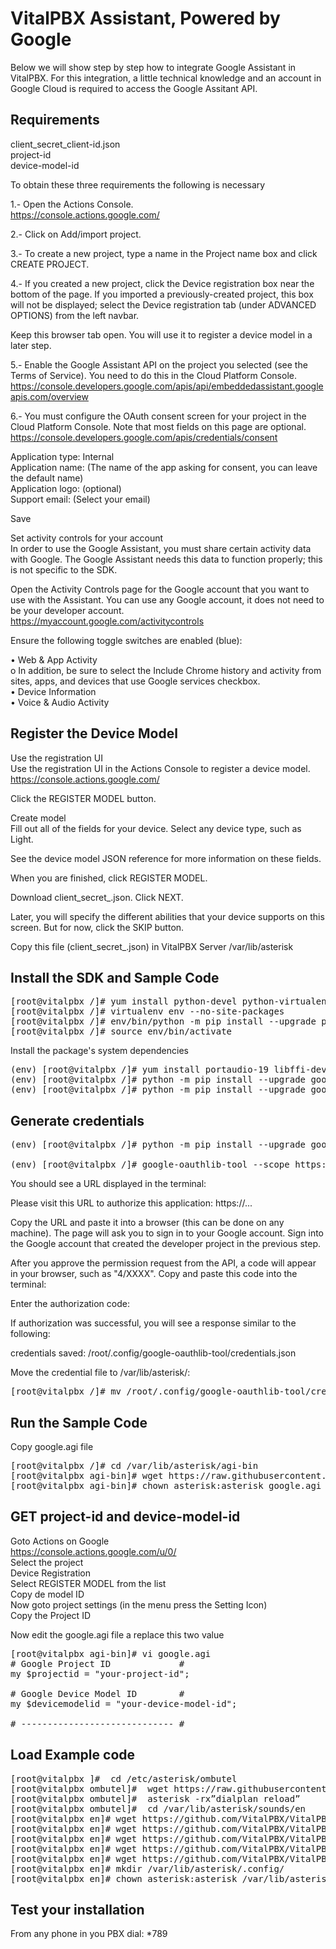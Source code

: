 VitalPBX Assistant, Powered by Google
=====

Below we will show step by step how to integrate Google Assistant in VitalPBX. For this integration, a little technical knowledge and an account in Google Cloud is required to access the Google Assitant API.

## Requirements<br>
client_secret_client-id.json<br>
project-id<br>
device-model-id<br>

To obtain these three requirements the following is necessary<br>

1.- Open the Actions Console.<br>
https://console.actions.google.com/

2.- Click on Add/import project.<br>

3.- To create a new project, type a name in the Project name box and click CREATE PROJECT.<br>

4.- If you created a new project, click the Device registration box near the bottom of the page. If you imported a previously-created project, this box will not be displayed; select the Device registration tab (under ADVANCED OPTIONS) from the left navbar.<br>

Keep this browser tab open. You will use it to register a device model in a later step.<br>

5.- Enable the Google Assistant API on the project you selected (see the Terms of Service). You need to do this in the Cloud Platform Console.<br>
https://console.developers.google.com/apis/api/embeddedassistant.googleapis.com/overview<br>

6.- You must configure the OAuth consent screen for your project in the Cloud Platform Console. Note that most fields on this page are optional.<br>
https://console.developers.google.com/apis/credentials/consent<br>

Application type: Internal<br>
Application name: (The name of the app asking for consent, you can leave the default name)<br>
Application logo: (optional)<br>
Support email: (Select your email)<br>

Save<br>

Set activity controls for your account<br>
In order to use the Google Assistant, you must share certain activity data with Google. The Google Assistant needs this data to function properly; this is not specific to the SDK.<br>

Open the Activity Controls page for the Google account that you want to use with the Assistant. You can use any Google account, it does not need to be your developer account.<br>
https://myaccount.google.com/activitycontrols<br>

Ensure the following toggle switches are enabled (blue):<br>

•	Web & App Activity<br>
o	In addition, be sure to select the Include Chrome history and activity from sites, apps, and devices that use Google services checkbox.<br>
•	Device Information<br>
•	Voice & Audio Activity<br>

## Register the Device Model<br>

Use the registration UI<br>
Use the registration UI in the Actions Console to register a device model.<br>
https://console.actions.google.com/<br>

Click the REGISTER MODEL button.<br>

Create model<br>
Fill out all of the fields for your device. Select any device type, such as Light.<br>

See the device model JSON reference for more information on these fields.<br>

When you are finished, click REGISTER MODEL.<br>

Download client_secret_<client-id>.json. Click NEXT.<br>

Later, you will specify the different abilities that your device supports on this screen. But for now, click the SKIP button.<br>

Copy this file (client_secret_<client-id>.json) in VitalPBX Server /var/lib/asterisk<br>

## Install the SDK and Sample Code<br>
<pre>
[root@vitalpbx /]# yum install python-devel python-virtualenv
[root@vitalpbx /]# virtualenv env --no-site-packages
[root@vitalpbx /]# env/bin/python -m pip install --upgrade pip setuptools wheel
[root@vitalpbx /]# source env/bin/activate
</pre>

Install the package's system dependencies<br>
<pre>
(env) [root@vitalpbx /]# yum install portaudio-19 libffi-devel openssl-devel libmpg123-devel
(env) [root@vitalpbx /]# python -m pip install --upgrade google-assistant-library==1.0.1
(env) [root@vitalpbx /]# python -m pip install --upgrade google-assistant-sdk[samples]==0.5.1
</pre>

## Generate credentials<br>
<pre>
(env) [root@vitalpbx /]# python -m pip install --upgrade google-auth-oauthlib[tool]

(env) [root@vitalpbx /]# google-oauthlib-tool --scope https://www.googleapis.com/auth/assistant-sdk-prototype --scope https://www.googleapis.com/auth/gcm --save --headless --client-secrets /var/lib/asterisk/client_secret_<client-id>.json
</pre>

You should see a URL displayed in the terminal:<br>

Please visit this URL to authorize this application: https://...<br>

Copy the URL and paste it into a browser (this can be done on any machine). The page will ask you to sign in to your Google account. Sign into the Google account that created the developer project in the previous step.<br>

After you approve the permission request from the API, a code will appear in your browser, such as "4/XXXX". Copy and paste this code into the terminal:<br>

Enter the authorization code:<br>

If authorization was successful, you will see a response similar to the following:<br>

credentials saved: /root/.config/google-oauthlib-tool/credentials.json<br>

Move the credential file to /var/lib/asterisk/:<br>
<pre>
[root@vitalpbx /]# mv /root/.config/google-oauthlib-tool/credentials.json /var/lib/asterisk/
</pre>

## Run the Sample Code<br>

Copy google.agi file<br>
<pre>
[root@vitalpbx /]# cd /var/lib/asterisk/agi-bin
[root@vitalpbx agi-bin]# wget https://raw.githubusercontent.com/VitalPBX/VitalPBX_Google_Assistant/master/google.agi
[root@vitalpbx agi-bin]# chown asterisk:asterisk google.agi
</pre>

## GET project-id and device-model-id<br>

Goto Actions on Google<br>
https://console.actions.google.com/u/0/<br>
Select the project<br>
Device Registration<br>
Select REGISTER MODEL from the list<br>
Copy de model ID<br>
Now goto project settings (in the menu press the Setting Icon)<br>
Copy the Project ID<br>

Now edit the google.agi file a replace this two value<br>
<pre>
[root@vitalpbx agi-bin]# vi google.agi
# Google Project ID             #
my $projectid = "your-project-id";

# Google Device Model ID        #
my $devicemodelid = "your-device-model-id";

# ----------------------------- #
</pre>

## Load Example code<br>

<pre>
[root@vitalpbx ]#  cd /etc/asterisk/ombutel
[root@vitalpbx ombutel]#  wget https://raw.githubusercontent.com/VitalPBX/VitalPBX_Google_Assistant/master/extensions__60-google_assistant.conf
[root@vitalpbx ombutel]#  asterisk -rx”dialplan reload”
[root@vitalpbx ombutel]#  cd /var/lib/asterisk/sounds/en
[root@vitalpbx en]# wget https://github.com/VitalPBX/VitalPBX_Google_Assistant/blob/master/google_another.sln
[root@vitalpbx en]# wget https://github.com/VitalPBX/VitalPBX_Google_Assistant/blob/master/google_example.sln
[root@vitalpbx en]# wget https://github.com/VitalPBX/VitalPBX_Google_Assistant/blob/master/google_goodbye.sln
[root@vitalpbx en]# wget https://github.com/VitalPBX/VitalPBX_Google_Assistant/blob/master/google_wait.sln
[root@vitalpbx en]# wget https://github.com/VitalPBX/VitalPBX_Google_Assistant/blob/master/google_welcome.sln
[root@vitalpbx en]# mkdir /var/lib/asterisk/.config/
[root@vitalpbx en]# chown asterisk:asterisk /var/lib/asterisk/.config/
</pre>

## Test your installation<br>
From any phone in you PBX dial: *789<br>














